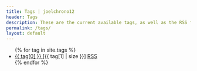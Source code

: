 ```yaml
---
title: Tags | joelchrono12
header: Tags
description: These are the current available tags, as well as the RSS feed of each of them, in case you want to follow certain topics , I still have to make this look pretty, but it works.
permalink: /tags/
layout: default
---
```





<ul>
{% for tag in site.tags %}
<li><a href="/tags/{{ tag[0] }}/">{{ tag[0] }} </a> [{{ tag[1] | size }}] <a href="/feeds/{{ tag[0] }}.xml/"> RSS</a></li>
{% endfor %}
</ul>


